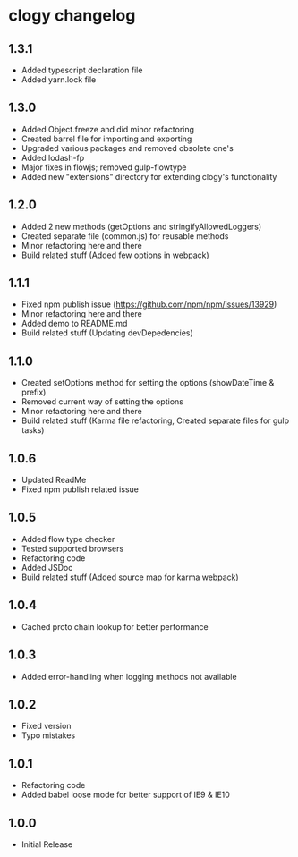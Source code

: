 # clogy changelog

## 1.3.1

- Added typescript declaration file
- Added yarn.lock file

## 1.3.0

- Added Object.freeze and did minor refactoring
- Created barrel file for importing and exporting
- Upgraded various packages and removed obsolete one's
- Added lodash-fp
- Major fixes in flowjs; removed gulp-flowtype
- Added new "extensions" directory for extending clogy's functionality

## 1.2.0

- Added 2 new methods (getOptions and stringifyAllowedLoggers)
- Created separate file (common.js) for reusable methods
- Minor refactoring here and there
- Build related stuff (Added few options in webpack)

## 1.1.1

- Fixed npm publish issue (https://github.com/npm/npm/issues/13929)
- Minor refactoring here and there
- Added demo to README.md
- Build related stuff (Updating devDepedencies)

## 1.1.0

- Created setOptions method for setting the options (showDateTime & prefix)
- Removed current way of setting the options
- Minor refactoring here and there
- Build related stuff (Karma file refactoring, Created separate files for gulp tasks)

## 1.0.6

- Updated ReadMe
- Fixed npm publish related issue

## 1.0.5

- Added flow type checker
- Tested supported browsers
- Refactoring code
- Added JSDoc
- Build related stuff (Added source map for karma webpack)

## 1.0.4

- Cached proto chain lookup for better performance

## 1.0.3

- Added error-handling when logging methods not available

## 1.0.2

- Fixed version
- Typo mistakes

## 1.0.1

- Refactoring code
- Added babel loose mode for better support of IE9 & IE10

## 1.0.0

- Initial Release
